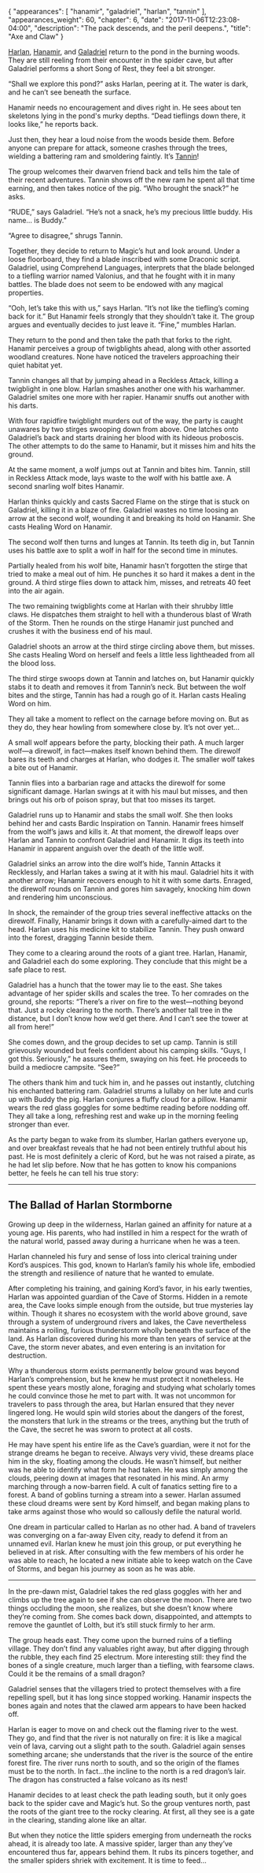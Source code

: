 {
    "appearances": [
        "hanamir",
        "galadriel",
        "harlan",
        "tannin"
    ],
    "appearances_weight": 60,
    "chapter": 6,
    "date": "2017-11-06T12:23:08-04:00",
    "description": "The pack descends, and the peril deepens.",
    "title": "Axe and Claw"
}

[Harlan](/characters/harlan/), [Hanamir](/characters/hanamir/), and [Galadriel](/characters/galadriel/) return to the pond in the burning woods. They are still reeling from their encounter in the spider cave, but after Galadriel performs a short Song of Rest, they feel a bit stronger. 

“Shall we explore this pond?” asks Harlan, peering at it. The water is dark, and he can’t see beneath the surface.

Hanamir needs no encouragement and dives right in. He sees about ten skeletons lying in the pond's murky depths. “Dead tieflings down there, it looks like,” he reports back. 

Just then, they hear a loud noise from the woods beside them. Before anyone can prepare for attack, someone crashes through the trees, wielding a battering ram and smoldering faintly. It’s [Tannin](/characters/tannin/)! 

The group welcomes their dwarven friend back and tells him the tale of their recent adventures. Tannin shows off the new ram he spent all that time earning, and then takes notice of the pig. “Who brought the snack?” he asks. 

“RUDE,” says Galadriel. “He’s not a snack, he’s my precious little buddy. His name… is Buddy.”

“Agree to disagree,” shrugs Tannin. 

Together, they decide to return to Magic’s hut and look around. Under a loose floorboard, they find a blade inscribed with some Draconic script. Galadriel, using Comprehend Languages, interprets that the blade belonged to a tiefling warrior named Valonius, and that he fought with it in many battles. The blade does not seem to be endowed with any magical properties.

“Ooh, let’s take this with us,” says Harlan. “It’s not like the tiefling’s coming back for it.” But Hanamir feels strongly that they shouldn’t take it. The group argues and eventually decides to just leave it. “Fine,” mumbles Harlan.

They return to the pond and then take the path that forks to the right. Hanamir perceives a group of twigblights ahead, along with other assorted woodland creatures. None have noticed the travelers approaching their quiet habitat yet.

Tannin changes all that by jumping ahead in a Reckless Attack, killing a twigblight in one blow. Harlan smashes another one with his warhammer. Galadriel smites one more with her rapier. Hanamir snuffs out another with his darts. 

With four rapidfire twigblight murders out of the way, the party is caught unawares by two stirges swooping down from above. One latches onto Galadriel’s back and starts draining her blood with its hideous proboscis. The other attempts to do the same to Hanamir, but it misses him and hits the ground. 

At the same moment, a wolf jumps out at Tannin and bites him. Tannin, still in Reckless Attack mode, lays waste to the wolf with his battle axe. A second snarling wolf bites Hanamir. 

Harlan thinks quickly and casts Sacred Flame on the stirge that is stuck on Galadriel, killing it in a blaze of fire. Galadriel wastes no time loosing an arrow at the second wolf, wounding it and breaking its hold on Hanamir. She casts Healing Word on Hanamir.

The second wolf then turns and lunges at Tannin. Its teeth dig in, but Tannin uses his battle axe to split a wolf in half for the second time in minutes. 

Partially healed from his wolf bite, Hanamir hasn’t forgotten the stirge that tried to make a meal out of him. He punches it so hard it makes a dent in the ground. A third stirge flies down to attack him, misses, and retreats 40 feet into the air again.

The two remaining twigblights come at Harlan with their shrubby little claws. He dispatches them straight to hell with a thunderous blast of Wrath of the Storm. Then he rounds on the stirge Hanamir just punched and crushes it with the business end of his maul. 

Galadriel shoots an arrow at the third stirge circling above them, but misses. She casts Healing Word on herself and feels a little less lightheaded from all the blood loss. 

The third stirge swoops down at Tannin and latches on, but Hanamir quickly stabs it to death and removes it from Tannin’s neck. But between the wolf bites and the stirge, Tannin has had a rough go of it. Harlan casts Healing Word on him.

They all take a moment to reflect on the carnage before moving on. But as they do, they hear howling from somewhere close by. It’s not over yet…

A small wolf appears before the party, blocking their path. A much larger wolf—a direwolf, in fact—makes itself known behind them. The direwolf bares its teeth and charges at Harlan, who dodges it. The smaller wolf takes a bite out of Hanamir. 

Tannin flies into a barbarian rage and attacks the direwolf for some significant damage. Harlan swings at it with his maul but misses, and then brings out his orb of poison spray, but that too misses its target. 

Galadriel runs up to Hanamir and stabs the small wolf. She then looks behind her and casts Bardic Inspiration on Tannin. Hanamir frees himself from the wolf’s jaws and kills it. At that moment, the direwolf leaps over Harlan and Tannin to confront Galadriel and Hanamir. It digs its teeth into Hanamir in apparent anguish over the death of the little wolf. 

Galadriel sinks an arrow into the dire wolf’s hide, Tannin Attacks it Recklessly, and Harlan takes a swing at it with his maul. Galadriel hits it with another arrow; Hanamir recovers enough to hit it with some darts. Enraged, the direwolf rounds on Tannin and gores him savagely, knocking him down and rendering him unconscious. 

In shock, the remainder of the group tries several ineffective attacks on the direwolf. Finally, Hanamir brings it down with a carefully-aimed dart to the head. Harlan uses his medicine kit to stabilize Tannin. They push onward into the forest, dragging Tannin beside them. 

They come to a clearing around the roots of a giant tree. Harlan, Hanamir, and Galadriel each do some exploring. They conclude that this might be a safe place to rest.

Galadriel has a hunch that the tower may lie to the east. She takes advantage of her spider skills and scales the tree. To her comrades on the ground, she reports: “There’s a river on fire to the west—nothing beyond that. Just a rocky clearing to the north. There’s another tall tree in the distance, but I don’t know how we’d get there. And I can’t see the tower at all from here!”

She comes down, and the group decides to set up camp. Tannin is still grievously wounded but feels confident about his camping skills. “Guys, I got this. Seriously,” he assures them, swaying on his feet. He proceeds to build a mediocre campsite. “See?” 

The others thank him and tuck him in, and he passes out instantly, clutching his enchanted battering ram. Galadriel strums a lullaby on her lute and curls up with Buddy the pig. Harlan conjures a fluffy cloud for a pillow. Hanamir wears the red glass goggles for some bedtime reading before nodding off. They all take a long, refreshing rest and wake up in the morning feeling stronger than ever.

As the party began to wake from its slumber, Harlan gathers everyone up, and over breakfast reveals that he had not been entirely truthful about his past. He is most definitely a cleric of Kord, but he was not raised a pirate, as he had let slip before. Now that he has gotten to know his companions better, he feels he can tell his true story:

---

## The Ballad of Harlan Stormborne

Growing up deep in the wilderness, Harlan gained an affinity for nature at a young age. His parents, who had instilled in him a respect for the wrath of the natural world, passed away during a hurricane when he was a teen.

Harlan channeled his fury and sense of loss into clerical training under Kord’s auspices. This god, known to Harlan’s family his whole life, embodied the strength and resilience of nature that he wanted to emulate.

After completing his training, and gaining Kord’s favor, in his early twenties, Harlan was appointed guardian of the Cave of Storms. Hidden in a remote area, the Cave looks simple enough from the outside, but true mysteries lay within. Though it shares no ecosystem with the world above ground, save through a system of underground rivers and lakes, the Cave nevertheless maintains a roiling, furious thunderstorm wholly beneath the surface of the land. As Harlan discovered during his more than ten years of service at the Cave, the storm never abates, and even entering is an invitation for destruction.

Why a thunderous storm exists permanently below ground was beyond Harlan’s comprehension, but he knew he must protect it nonetheless. He spent these years mostly alone, foraging and studying what scholarly tomes he could convince those he met to part with. It was not uncommon for travelers to pass through the area, but Harlan ensured that they never lingered long. He would spin wild stories about the dangers of the forest, the monsters that lurk in the streams or the trees, anything but the truth of the Cave, the secret he was sworn to protect at all costs.

He may have spent his entire life as the Cave’s guardian, were it not for the strange dreams he began to receive. Always very vivid, these dreams place him in the sky, floating among the clouds. He wasn’t himself, but neither was he able to identify what form he had taken. He was simply among the clouds, peering down at images that resonated in his mind. An army marching through a now-barren field. A cult of fanatics setting fire to a forest. A band of goblins turning a stream into a sewer. Harlan assumed these cloud dreams were sent by Kord himself, and began making plans to take arms against those who would so callously defile the natural world.

One dream in particular called to Harlan as no other had. A band of travelers was converging on a far-away Elven city, ready to defend it from an unnamed evil. Harlan knew he must join this group, or put everything he believed in at risk. After consulting with the few members of his order he was able to reach, he located a new initiate able to keep watch on the Cave of Storms, and began his journey as soon as he was able.

---

In the pre-dawn mist, Galadriel takes the red glass goggles with her and climbs up the tree again to see if she can observe the moon. There are two things occluding the moon, she realizes, but she doesn’t know where they’re coming from. She comes back down, disappointed, and attempts to remove the gauntlet of Lolth, but it’s still stuck firmly to her arm.

The group heads east. They come upon the burned ruins of a tiefling village. They don’t find any valuables right away, but after digging through the rubble, they each find 25 electrum. More interesting still: they find the bones of a single creature, much larger than a tiefling, with fearsome claws. Could it be the remains of a small dragon?

Galadriel senses that the villagers tried to protect themselves with a fire repelling spell, but it has long since stopped working. Hanamir inspects the bones again and notes that the clawed arm appears to have been hacked off.

Harlan is eager to move on and check out the flaming river to the west. They go, and find that the river is not naturally on fire: it is like a magical vein of lava, carving out a slight path to the south. Galadriel again senses something arcane; she understands that the river is the source of the entire forest fire. The river runs north to south, and so the origin of the flames must be to the north. In fact...the incline to the north is a red dragon’s lair. The dragon has constructed a false volcano as its nest!

Hanamir decides to at least check the path leading south, but it only goes back to the spider cave and Magic’s hut. So the group ventures north, past the roots of the giant tree to the rocky clearing. At first, all they see is a gate in the clearing, standing alone like an altar.

But when they notice the little spiders emerging from underneath the rocks ahead, it is already too late. A massive spider, larger than any they’ve encountered thus far, appears behind them. It rubs its pincers together, and the smaller spiders shriek with excitement. It is time to feed…

